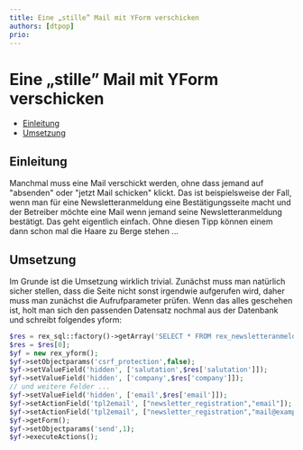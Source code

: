 ```yaml
---
title: Eine „stille” Mail mit YForm verschicken
authors: [dtpop]
prio:
---
```


# Eine „stille” Mail mit YForm verschicken

- [Einleitung](#einleitung)
- [Umsetzung](#umsetzung)

<a name="einleitung"></a>
## Einleitung

Manchmal muss eine Mail verschickt werden, ohne dass jemand auf "absenden" oder "jetzt Mail schicken" klickt. Das ist beispielsweise der Fall, wenn man für eine Newsletteranmeldung eine Bestätigungsseite macht und der Betreiber möchte eine Mail wenn jemand seine Newsletteranmeldung bestätigt. Das geht eigentlich einfach. Ohne diesen Tipp können einem dann schon mal die Haare zu Berge stehen ...

<a name="umsetzung"></a>
## Umsetzung

Im Grunde ist die Umsetzung wirklich trivial. Zunächst muss man natürlich sicher stellen, dass die Seite nicht sonst irgendwie aufgerufen wird, daher muss man zunächst die Aufrufparameter prüfen. Wenn das alles geschehen ist, holt man sich den passenden Datensatz nochmal aus der Datenbank und schreibt folgendes yform:

```php
$res = rex_sql::factory()->getArray('SELECT * FROM rex_newsletteranmeldungen WHERE email = :email AND `key` = :key',['email'=>rex_get('email'),'key'=>rex_get('key')]);
$res = $res[0];
$yf = new rex_yform();
$yf->setObjectparams('csrf_protection',false);
$yf->setValueField('hidden', ['salutation',$res['salutation']]);
$yf->setValueField('hidden', ['company',$res['company']]);
// und weitere Felder ...
$yf->setValueField('hidden', ['email',$res['email']]);
$yf->setActionField('tpl2email', ["newsletter_registration","email"]); // Wenn an die Mail-Adresse im Formular
$yf->setActionField('tpl2email', ["newsletter_registration","mail@example.org"]); // Eigene zusätzliche Mail-Adresse
$yf->getForm();
$yf->setObjectparams('send',1);
$yf->executeActions();
```
